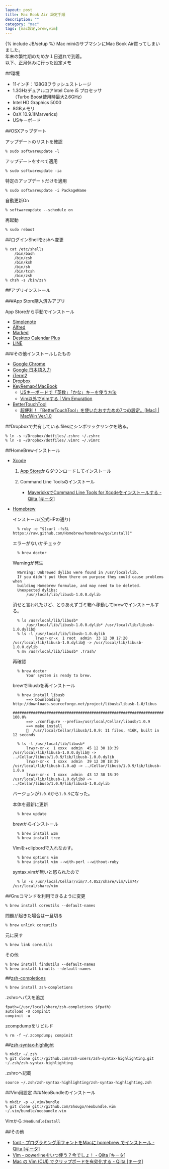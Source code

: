 ```yaml
---
layout: post
title: Mac Book Air 設定手順
description: ""
category: "mac"
tags: [mac設定,brew,vim]
---
```

{% include JB/setup %}
Mac miniのサブマシンにMac Book Air買ってしまいました。  
年末の繁忙期のためか１日遅れで到着。  
以下、正月休みに行った設定メモ

##環境

- 11インチ：128GBフラッシュストレージ  
- 1.3GHzデュアルコアIntel Core i5 プロセッサ  
（Turbo Boost使用時最大2.6GHz）  
- Intel HD Graphics 5000  
- 8GBメモリ  
- OsX 10.9.1(Marverics)
- USキーボード

##OSXアップデート

アップデートのリストを確認  

	% sudo softwareupdate -l

アップデートをすべて適用  

	% sudo softwareupdate -ia

特定のアップデートだけを適用  

	% sudo softwareupdate -i PackageName

自動更新On  

	% softwareupdate --schedule on


再起動  

	% sudo reboot

##ログインShellをzshへ変更

	% cat /etc/shells
		/bin/bash
		/bin/csh
		/bin/ksh
		/bin/sh
		/bin/tcsh
		/bin/zsh
	% chsh -s /bin/zsh


##アプリインストール

###App Store購入済みアプリ

App Storeから手動でインストール

* [Simplenote](http://simplenote.com/)
* [Alfred](http://www.alfredapp.com/)
* [Marked](http://markedapp.com/)
* [Desktop Calendar Plus](http://3fl.jp/dcp/?lang=ja)
* [LINE](http://line.me/ja/)

###その他インストールしたもの
* [Google Chrome](http://www.google.co.jp/intl/ja/chrome/browser/)
* [Google 日本語入力](http://www.google.co.jp/ime/)
* [iTerm2](http://www.iterm2.com/#/section/home)
* [Dropbox](https://www.dropbox.com/)
* [KeyRemap4MacBook](https://pqrs.org/macosx/keyremap4macbook/index.html.ja)
	- [USキーボードで「英数」「かな」キーを使う方法](http://ameblo.jp/maverick-5/entry-11343030071.html)
	- [Vim以外でVimする | Vim Emuration](http://rcmdnk.github.io/blog/2013/06/10/computer-mac-keyremap4macbook-vim/)
* [BetterTouchTool](http://bettertouchtool.en.softonic.com/mac)
	- [超便利！「BetterTouchTool」を使いたおすための7つの設定。[Mac] | MacWin Ver.1.0](http://macwin.org/mac/bettertouchtool/)

##Dropboxで共有している.filesにシンボリックリンクを貼る。

	% ln -s ~/Dropbox/dotfiles/.zshrc ~/.zshrc
	% ln -s ~/Dropbox/dotfiles/.vimrc ~/.vimrc
	
##HomeBrewインストール

* [Xcode](https://developer.apple.com/jp/technologies/tools/)

	1. [App Store](https://itunes.apple.com/jp/app/xcode/id497799835?mt=12)からダウンロードしてインストール

	2. Command Line Toolsのインストール
		* [MavericksでCommand Line Tools for Xcodeをインストールする - Qiita [キータ]](http://qiita.com/3yatsu/items/47470091277d46f3fde2)

* [Homebrew](http://brew.sh/)

	インストール(公式HPの通り)

		% ruby -e "$(curl -fsSL https://raw.github.com/Homebrew/homebrew/go/install)"

	エラーがないかチェック
	
		% brew doctor
	
	Warningが発生

		Warning: Unbrewed dylibs were found in /usr/local/lib.
		If you didn't put them there on purpose they could cause problems when
		building Homebrew formulae, and may need to be deleted.
		Unexpected dylibs:
		    /usr/local/lib/libusb-1.0.0.dylib

	消せと言われたけど、とりあえずゴミ箱へ移動してbrewでインストールする。

		% ls /usr/local/lib/libusb*
			/usr/local/lib/libusb-1.0.0.dylib* /usr/local/lib/libusb-1.0.dylib@
		% ls -l /usr/local/lib/libusb-1.0.dylib
				lrwxr-xr-x  1 root  admin  33 12 30 17:20 /usr/local/lib/libusb-1.0.dylib@ -> /usr/local/lib/libusb-1.0.0.dylib
		% mv /usr/local/lib/libusb* .Trash/


	再確認

		% brew doctor
			Your system is ready to brew.

	brewでlibusbを再インストール

		% brew install libusb
			==> Downloading http://downloads.sourceforge.net/project/libusb/libusb-1.0/libus
			#################################################################### 100.0%
			==> ./configure --prefix=/usr/local/Cellar/libusb/1.0.9
			==> make install
			🍺  /usr/local/Cellar/libusb/1.0.9: 11 files, 416K, built in 12 seconds

		% ls -l /usr/local/lib/libusb*
			lrwxr-xr-x  1 xxxx  admin  45 12 30 18:39 /usr/local/lib/libusb-1.0.0.dylib@ -> ../Cellar/libusb/1.0.9/lib/libusb-1.0.0.dylib
			lrwxr-xr-x  1 xxxx  admin  39 12 30 18:39 /usr/local/lib/libusb-1.0.a@ -> ../Cellar/libusb/1.0.9/lib/libusb-1.0.a
			lrwxr-xr-x  1 xxxx  admin  43 12 30 18:39 /usr/local/lib/libusb-1.0.dylib@ -> ../Cellar/libusb/1.0.9/lib/libusb-1.0.dylib

	バージョンが`1.0.0`から`1.0.9`になった。

	本体を最新に更新  
	
		% brew update

	brewからインストール

		% brew install w3m
		% brew install tree

	Vimを+clipbordで入れなおす。

		% brew options vim   
		% brew install vim --with-perl --without-ruby

	syntax.vimが無いと怒られたので

		% ln -s /usr/local/Cellar/vim/7.4.052/share/vim/vim74/ /usr/local/share/vim

##Gnuコマンドを利用できるように変更

	% brew install coreutils --default-names

問題が起きた場合は一旦切る

	% brew unlink coreutils

元に戻す

	% brew link coreutils

その他

	% brew install findutils --default-names
	% brew install binutls --default-names

##[zsh-completions](https://github.com/zsh-users/zsh-completions)

	% brew install zsh-completions

.zshrcへパスを追加

	fpath=(/usr/local/share/zsh-completions $fpath)
	autoload -U compinit
	compinit -u

zcompdumpをリビルド

	% rm -f ~/.zcompdump; compinit

##[zsh-syntax-highlight](https://github.com/zsh-users/zsh-syntax-highlighting)

	% mkdir ~/.zsh
	% git clone git://github.com/zsh-users/zsh-syntax-highlighting.git ~/.zsh/zsh-syntax-highlighting

.zshrcへ記載

	source ~/.zsh/zsh-syntax-highlighting/zsh-syntax-highlighting.zsh

##Vim用設定
###NeoBundleのインストール

	% mkdir -p ~/.vim/bundle
	% git clone git://github.com/Shougo/neobundle.vim ~/.vim/bundle/neobundle.vim

Vimから`:NeoBundleInstall`

##その他

* [font - プログラミング用フォントをMacに homebrew でインストール - Qiita [キータ]](http://qiita.com/hshimo/items/02b9882162b6f07cd85f)
* [Vim - powerlineをいつ使う？今でしょ！ - Qiita [キータ]](http://qiita.com/alpaca_taichou/items/ab70f914a6a577e25d70)
* [Mac の Vim (CUI) でクリップボードを有効化する - Qiita [キータ]](http://qiita.com/b4b4r07/items/6f0ac4c5ae3edc10ce3a)

